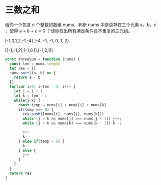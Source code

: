 # 三数之和

给你一个包含 n 个整数的数组 nums，判断 nums 中是否存在三个元素 a，b，c ，使得 a + b + c = 0 ？请你找出所有满足条件且不重复的三元组。

[-1,0,1,2,-1,-4]
[-4, -1, -1, 0, 1, 2]

[[-1,-1,2],[-1,0,1],[-1,0,1]]
```javascript
const threeSum = function (nums) {
  const len = nums.length
  let res = []
  nums.sort((a, b) => {
    return a - b 
  })
  for(var i=0; i<len - 2; i++) {
    let j = i + 1
    let k = len - 1
    while(j<k) {
      const temp = nums[i] + nums[j] + nums[k]
      if(temp === 0) {
        res.push([nums[i], nums[j], nums[k]])
        while (j < k && nums[j] === nums[j + 1]) j++;
        while (j < k && nums[k] === nums[k - 1]) k--;

        j++
        k--
      } else if(temp > 0) {
        k--
      } else {
        j++
      }
    }
  }
  return res
}
```